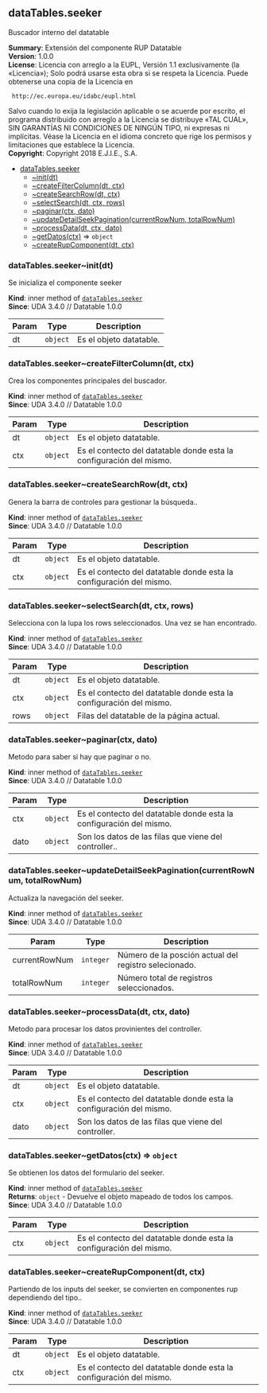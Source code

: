 <a name="module_dataTables.seeker"></a>

## dataTables.seeker
Buscador interno del datatable

**Summary**: Extensión del componente RUP Datatable  
**Version**: 1.0.0  
**License**: Licencia con arreglo a la EUPL, Versión 1.1 exclusivamente (la «Licencia»);Solo podrá usarse esta obra si se respeta la Licencia.Puede obtenerse una copia de la Licencia en     http://ec.europa.eu/idabc/eupl.htmlSalvo cuando lo exija la legislación aplicable o se acuerde por escrito,el programa distribuido con arreglo a la Licencia se distribuye «TAL CUAL»,SIN GARANTÍAS NI CONDICIONES DE NINGÚN TIPO, ni expresas ni implícitas.Véase la Licencia en el idioma concreto que rige los permisos y limitacionesque establece la Licencia.  
**Copyright**: Copyright 2018 E.J.I.E., S.A.  

* [dataTables.seeker](#module_dataTables.seeker)
    * [~init(dt)](#module_dataTables.seeker..init)
    * [~createFilterColumn(dt, ctx)](#module_dataTables.seeker..createFilterColumn)
    * [~createSearchRow(dt, ctx)](#module_dataTables.seeker..createSearchRow)
    * [~selectSearch(dt, ctx, rows)](#module_dataTables.seeker..selectSearch)
    * [~paginar(ctx, dato)](#module_dataTables.seeker..paginar)
    * [~updateDetailSeekPagination(currentRowNum, totalRowNum)](#module_dataTables.seeker..updateDetailSeekPagination)
    * [~processData(dt, ctx, dato)](#module_dataTables.seeker..processData)
    * [~getDatos(ctx)](#module_dataTables.seeker..getDatos) ⇒ <code>object</code>
    * [~createRupComponent(dt, ctx)](#module_dataTables.seeker..createRupComponent)

<a name="module_dataTables.seeker..init"></a>

### dataTables.seeker~init(dt)
Se inicializa el componente seeker

**Kind**: inner method of [<code>dataTables.seeker</code>](#module_dataTables.seeker)  
**Since**: UDA 3.4.0 // Datatable 1.0.0  

| Param | Type | Description |
| --- | --- | --- |
| dt | <code>object</code> | Es el objeto datatable. |

<a name="module_dataTables.seeker..createFilterColumn"></a>

### dataTables.seeker~createFilterColumn(dt, ctx)
Crea los componentes principales del buscador.

**Kind**: inner method of [<code>dataTables.seeker</code>](#module_dataTables.seeker)  
**Since**: UDA 3.4.0 // Datatable 1.0.0  

| Param | Type | Description |
| --- | --- | --- |
| dt | <code>object</code> | Es el objeto datatable. |
| ctx | <code>object</code> | Es el contecto del datatable donde esta la configuración del mismo. |

<a name="module_dataTables.seeker..createSearchRow"></a>

### dataTables.seeker~createSearchRow(dt, ctx)
Genera la barra de controles para gestionar la búsqueda..

**Kind**: inner method of [<code>dataTables.seeker</code>](#module_dataTables.seeker)  
**Since**: UDA 3.4.0 // Datatable 1.0.0  

| Param | Type | Description |
| --- | --- | --- |
| dt | <code>object</code> | Es el objeto datatable. |
| ctx | <code>object</code> | Es el contecto del datatable donde esta la configuración del mismo. |

<a name="module_dataTables.seeker..selectSearch"></a>

### dataTables.seeker~selectSearch(dt, ctx, rows)
Selecciona con la lupa los rows seleccionados. Una vez se han encontrado.

**Kind**: inner method of [<code>dataTables.seeker</code>](#module_dataTables.seeker)  
**Since**: UDA 3.4.0 // Datatable 1.0.0  

| Param | Type | Description |
| --- | --- | --- |
| dt | <code>object</code> | Es el objeto datatable. |
| ctx | <code>object</code> | Es el contecto del datatable donde esta la configuración del mismo. |
| rows | <code>object</code> | Filas del datatable de la página actual. |

<a name="module_dataTables.seeker..paginar"></a>

### dataTables.seeker~paginar(ctx, dato)
Metodo para saber si hay que paginar o no.

**Kind**: inner method of [<code>dataTables.seeker</code>](#module_dataTables.seeker)  
**Since**: UDA 3.4.0 // Datatable 1.0.0  

| Param | Type | Description |
| --- | --- | --- |
| ctx | <code>object</code> | Es el contecto del datatable donde esta la configuración del mismo. |
| dato | <code>object</code> | Son los datos de las filas que viene del controller.. |

<a name="module_dataTables.seeker..updateDetailSeekPagination"></a>

### dataTables.seeker~updateDetailSeekPagination(currentRowNum, totalRowNum)
Actualiza la navegación del seeker.

**Kind**: inner method of [<code>dataTables.seeker</code>](#module_dataTables.seeker)  
**Since**: UDA 3.4.0 // Datatable 1.0.0  

| Param | Type | Description |
| --- | --- | --- |
| currentRowNum | <code>integer</code> | Número de la posción actual del registro selecionado. |
| totalRowNum | <code>integer</code> | Número total de registros seleccionados. |

<a name="module_dataTables.seeker..processData"></a>

### dataTables.seeker~processData(dt, ctx, dato)
Metodo para procesar los datos provinientes del controller.

**Kind**: inner method of [<code>dataTables.seeker</code>](#module_dataTables.seeker)  
**Since**: UDA 3.4.0 // Datatable 1.0.0  

| Param | Type | Description |
| --- | --- | --- |
| dt | <code>object</code> | Es el objeto datatable. |
| ctx | <code>object</code> | Es el contecto del datatable donde esta la configuración del mismo. |
| dato | <code>object</code> | Son los datos de las filas que viene del controller. |

<a name="module_dataTables.seeker..getDatos"></a>

### dataTables.seeker~getDatos(ctx) ⇒ <code>object</code>
Se obtienen los datos del formulario del seeker.

**Kind**: inner method of [<code>dataTables.seeker</code>](#module_dataTables.seeker)  
**Returns**: <code>object</code> - Devuelve el objeto mapeado de todos los campos.  
**Since**: UDA 3.4.0 // Datatable 1.0.0  

| Param | Type | Description |
| --- | --- | --- |
| ctx | <code>object</code> | Es el contecto del datatable donde esta la configuración del mismo. |

<a name="module_dataTables.seeker..createRupComponent"></a>

### dataTables.seeker~createRupComponent(dt, ctx)
Partiendo de los inputs del seeker, se convierten en componentes rup dependiendo del tipo..

**Kind**: inner method of [<code>dataTables.seeker</code>](#module_dataTables.seeker)  
**Since**: UDA 3.4.0 // Datatable 1.0.0  

| Param | Type | Description |
| --- | --- | --- |
| dt | <code>object</code> | Es el objeto datatable. |
| ctx | <code>object</code> | Es el contecto del datatable donde esta la configuración del mismo. |

